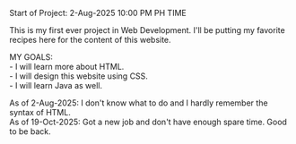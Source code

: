 Start of Project: 2-Aug-2025 10:00 PM PH TIME

This is my first ever project in Web Development. I'll be putting my favorite recipes here for the content of this website.

MY GOALS:  
    - I will learn more about HTML.  
    - I will design this website using CSS.  
    - I will learn Java as well.  

As of 2-Aug-2025: I don't know what to do and I hardly remember the syntax of HTML. <br/>
As of 19-Oct-2025: Got a new job and don't have enough spare time. Good to be back.